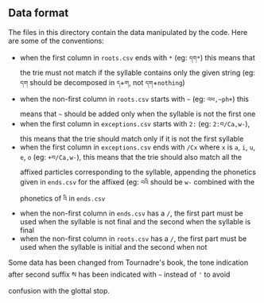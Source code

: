 ## Data format

The files in this directory contain the data manipulated by the code. Here are some of the conventions:

- when the first column in `roots.csv` ends with `*` (eg: `དག*`) this means that the trie must not match if the syllable contains only the given string (eg: `དག` should be decomposed in `ད`+`ག`, not `དག`+`nothing`)
- when the non-first column in `roots.csv` starts with `~` (eg: `འཕ,~ph+`) this means that `~` should be added only when the syllable is not the first one
- when the first column in `exceptions.csv` starts with `2:` (eg: `2:བ/Ca,w-`), this means that the trie should match only if it is not the first syllable
- when the first column in `exceptions.csv` ends with `/Cx` where `x` is `a`, `i`, `u`, `e`, `o` (eg: `+བ/Ca,w-`), this means that the trie should also match all the affixed particles corresponding to the syllable, appending the phonetics given in `ends.csv` for the affixed (eg: `བའི` should be `w-` combined with the phonetics of `འི` in `ends.csv` 
- when the non-first column in `ends.csv` has a `/`, the first part must be used when the syllable is not final and the second when the syllable is final
- when the non-first column in `roots.csv` has a `/`, the first part must be used when the syllable is initial and the second when not

Some data has been changed from Tournadre's book, the tone indication after second suffix ས has been indicated with `~` instead of `'` to avoid confusion with the glottal stop.
